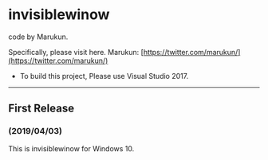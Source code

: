 ﻿<!-- Comment -->
# invisiblewinow
code by Marukun.

Specifically, please visit here.
Marukun: [https://twitter.com/marukun/](https://twitter.com/marukun/) <br>
- To build this project, Please use Visual Studio 2017.

---
## First Release
### (2019/04/03)
This is invisiblewinow for Windows 10.
